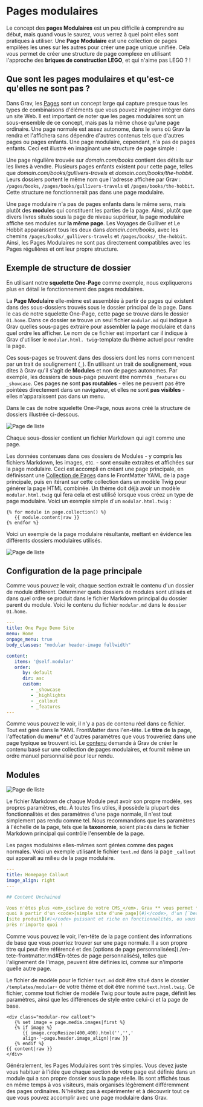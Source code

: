 <h1 class="rem">Pages modulaires</h1>

Le concept des **pages Modulaires** est un peu difficile à comprendre au début, mais quand vous le saurez, vous verrez à quel point elles sont pratiques à utiliser. Une **Page Modulaire** est une collection de pages empilées les unes sur les autres pour créer une page unique unifiée. Cela vous permet de créer une structure de page complexe en utilisant l'approche des **briques de construction LEGO**, et qui n'aime pas LEGO ? !

<h2 id="Que sont les pages modulaires et qu'est-ce qu'elles ne sont pas ?">Que sont les pages modulaires et qu'est-ce qu'elles ne sont pas ?
<a href="#Que sont les pages modulaires et qu'est-ce qu'elles ne sont pas ?" class="toc-anchor after"></a></h2>

Dans Grav, les [Pages](./pages.md) sont un concept large qui capture presque tous les types de combinaisons d'éléments que vous pouvez imaginer intégrer dans un site Web. Il est important de noter que les pages modulaires sont un sous-ensemble de ce concept, mais pas la même chose qu'une page ordinaire. Une page normale est assez autonome, dans le sens où Grav la rendra et l'affichera sans dépendre d'autres contenus tels que d'autres pages ou pages enfants. Une page modulaire, cependant, n'a pas de pages enfants. Ceci est illustré en imaginant une structure de page simple :

Une page régulière trouvée sur *domain.com/books* contient des détails sur les livres à vendre. Plusieurs pages enfants existent pour cette page, telles que *domain.com/books/gullivers-travels* et *domain.com/books/the-hobbit*. Leurs dossiers portent le même nom que l'adresse affichée par Grav : `/pages/books`, `/pages/books/gullivers-travels` et `/pages/books/the-hobbit`. Cette structure ne fonctionnerait pas dans une page modulaire.

Une page modulaire n'a pas de pages enfants dans le même sens, mais plutôt des **modules** qui constituent les parties de la page. Ainsi, plutôt que divers livres situés sous la page de niveau supérieur, la page modulaire affiche ses modules sur **la même page**. Les Voyages de Gulliver et Le Hobbit apparaissent tous les deux dans *domain.com/books*, avec les chemins `/pages/books/_gullivers-travels` et `/pages/books/_the-hobbit`. Ainsi, les Pages Modulaires ne sont pas directement compatibles avec les Pages régulières et ont leur propre structure.

<h2 id="Exemple de structure de dossier">Exemple de structure de dossier
<a href="#Exemple de structure de dossier" class="toc-anchor after"></a></h2>

En utilisant notre **squelette One-Page** comme exemple, nous expliquerons plus en détail le fonctionnement des pages modulaires.

La **Page Modulaire** elle-même est assemblée à partir de pages qui existent dans des sous-dossiers trouvés sous le dossier principal de la page. Dans le cas de notre squelette One-Page, cette page se trouve dans le dossier `01.home`. Dans ce dossier se trouve un seul fichier `modular.md` qui indique à Grav quelles sous-pages extraire pour assembler la page modulaire et dans quel ordre les afficher. Le nom de ce fichier est important car il indique à Grav d'utiliser le `modular.html. twig`-template du thème actuel pour rendre la page.

Ces sous-pages se trouvent dans des dossiers dont les noms commencent par un trait de soulignement (`_`). En utilisant un trait de soulignement, vous dites à Grav qu'il s'agit de **Modules** et non de pages autonomes. Par exemple, les dossiers de sous-page peuvent être nommés `_features` ou `_showcase`. Ces pages ne sont **pas routables** - elles ne peuvent pas être pointées directement dans un navigateur, et elles ne sont **pas visibles** - elles n'apparaissent pas dans un menu.

Dans le cas de notre squelette One-Page, nous avons créé la structure de dossiers illustrée ci-dessous.

![Page de liste](https://learn.getgrav.org/user/pages/02.content/09.modular/modular-explainer-2.jpg)

Chaque sous-dossier contient un fichier Markdown qui agit comme une page.

Les données contenues dans ces dossiers de Modules - y compris les fichiers Markdown, les images, etc. - sont ensuite extraites et affichées sur la page modulaire. Ceci est accompli en créant une page principale, en définissant une [Collection de Pages](./pages-collection.md) dans le FrontMatter YAML de la page principale, puis en itérant sur cette collection dans un modèle Twig pour générer la page HTML combinée. Un thème doit déjà avoir un modèle `modular.html.twig` qui fera cela et est utilisé lorsque vous créez un type de page modulaire. Voici un exemple simple d'un `modular.html.twig` :

```twig
{% for module in page.collection() %}
   {{ module.content|raw }}
{% endfor %}
```

Voici un exemple de la page modulaire résultante, mettant en évidence les différents dossiers modulaires utilisés.

![Page de liste](https://learn.getgrav.org/user/pages/02.content/09.modular/modular-explainer-1.jpg)

<h2 id="Configuration  de la page principale">Configuration  de la page principale
<a href="#Configuration  de la page principale" class="toc-anchor after"></a></h2>

Comme vous pouvez le voir, chaque section extrait le contenu d'un dossier de module différent. Déterminer quels dossiers de modules sont utilisés et dans quel ordre se produit dans le fichier Markdown principal du dossier parent du module. Voici le contenu du fichier `modular.md` dans le `dossier 01.home`.

```yaml
---
title: One Page Demo Site
menu: Home
onpage_menu: true
body_classes: "modular header-image fullwidth"

content:
   items: '@self.modular'
   order:
      by: default
      dir: asc
      custom:
         - _showcase
         - _highlights
         - _callout
         - _features
---
```

Comme vous pouvez le voir, il n'y a pas de contenu réel dans ce fichier. Tout est géré dans le YAML FrontMatter dans l'en-tête. Le **titre** de la page, l'affectation du **menu*** et d'autres paramètres que vous trouveriez dans une page typique se trouvent ici. Le [contenu](./en-tete-frontmatter.md) demande à Grav de créer le contenu basé sur une collection de pages modulaires, et fournit même un ordre manuel personnalisé pour leur rendu.

<h2 id="Modules">Modules
<a href="#Modules" class="toc-anchor after"></a></h2>

![Page de liste](https://learn.getgrav.org/user/pages/02.content/09.modular/modular-explainer-3.jpg)

Le fichier Markdown de chaque Module peut avoir son propre modèle, ses propres paramètres, etc. À toutes fins utiles, il possède la plupart des fonctionnalités et des paramètres d'une page normale, il n'est tout simplement pas rendu comme tel. Nous recommandons que les paramètres à l'échelle de la page, tels que la **taxonomie**, soient placés dans le fichier Markdown principal qui contrôle l'ensemble de la page.

Les pages modulaires elles-mêmes sont gérées comme des pages normales. Voici un exemple utilisant le fichier `text.md` dans la page `_callout` qui apparaît au milieu de la page modulaire.

```yaml
---
title: Homepage Callout
image_align: right
---

## Content Unchained

Vous n'êtes plus <em>_esclave de votre CMS_</em>. Grav ** vous permet ** de créer n'importe 
quoi à partir d'un <code>[simple site d'une page](#)</code>, d'un [`beau blog](#)`, d'un <code>
[site produit](#)</code> puissant et riche en fonctionnalités, ou vous pouvez réver d'à peu 
près n'importe quoi !
```

Comme vous pouvez le voir, l'en-tête de la page contient des informations de base que vous pourriez trouver sur une page normale. Il a son propre titre qui peut être référencé et des [options de page personnalisées](./en-tete-frontmatter.md#En-têtes de page personnalisés), telles que l'alignement de l'image, peuvent être définies ici, comme sur n'importe quelle autre page.

Le fichier de modèle pour le fichier `text.md` doit être situé dans le dossier `/templates/modular`- de votre thème et doit être nommé `text.html.twig`. Ce fichier, comme tout fichier de modèle Twig pour toute autre page, définit les paramètres, ainsi que les différences de style entre celui-ci et la page de base.

```twig
<div class="modular-row callout">
   {% set image = page.media.images|first %}
   {% if image %}
      {{ image.cropResize(400,400).html('','','
      align-'~page.header.image_align)|raw }}
   {% endif %}
{{ content|raw }}
</div>
```

Généralement, les Pages Modulaires sont très simples. Vous devez juste vous habituer à l'idée que chaque section de votre page est définie dans un module qui a son propre dossier sous la page réelle. Ils sont affichés tous en même temps à vos visiteurs, mais organisés légèrement différemment des pages ordinaires. N'hésitez pas à expérimenter et à découvrir tout ce que vous pouvez accomplir avec une page modulaire dans Grav.

